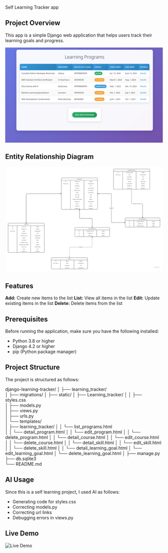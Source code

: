 Self Learning Tracker app

## Project Overview

This app is a simple Django web application that helps users track their learning goals and progress.

![App Screenshot](app_screenshot.png)


## Entity Relationship Diagram 

![ERD](ERD.png)


## Features

**Add:** Create new items to the list
**List:** View all items in the list
**Edit:** Update existing items in the list
**Delete:** Delete items from the list

## Prerequisites

Before running the application, make sure you have the following installed:

- Python 3.8 or higher
- Django 4.2 or higher
- pip (Python package manager)

## Project Structure

The project is structured as follows:

django-learning-tracker/
│
├── learning_tracker/               
│   ├── migrations/
│   ├── static/
│       ├── Learning_tracker/
│       │   ├── styles.css    
│   ├── models.py          
│   ├── views.py           
│   ├── urls.py             
│   └── templates/  
│       ├── learning_tracker/
│       │   └── list_programs.html  
│       │   └── detail_program.html 
│       │   └── edit_program.html 
│       │   └── delete_program.html 
│       │   └── detail_course.html 
│       │   └── edit_course.html 
│       │   └── delete_course.html 
│       │   └── detail_skill.html 
│       │   └── edit_skill.html 
│       │   └── delete_skill.html 
│       │   └── detail_learning_goal.html 
│       └── edit_learning_goal.html 
│       └── delete_learning_goal.html 
│
├── manage.py               
├── db.sqlite3              
└── README.md               


## AI Usage 

Since this is a self learning project, I used AI as follows:
- Generating code for styles.css
- Correcting models.py
- Correcting url links
- Debugging errors in views.py


## Live Demo

![Live Demo](https://drive.google.com/file/d/1d71ghKJNknsNNKNsEYn4yBlXpAEhd8qb/view?usp=drive_link)